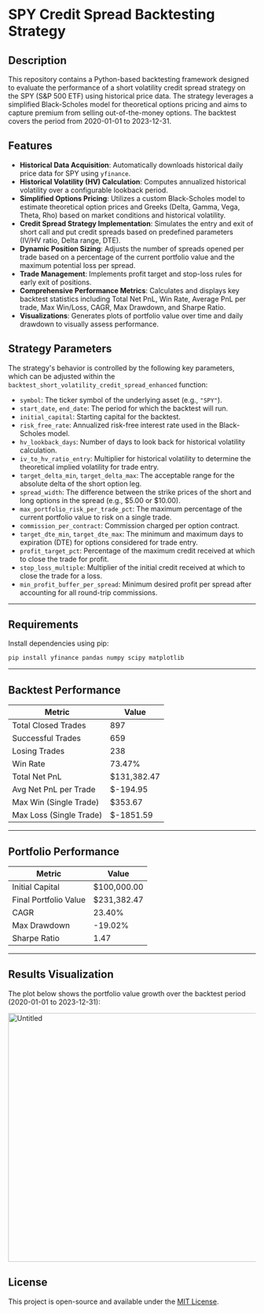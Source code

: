 # SPY Credit Spread Backtesting Strategy

## Description

This repository contains a Python-based backtesting framework designed to evaluate the performance of a short volatility credit spread strategy on the SPY (S&P 500 ETF) using historical price data. The strategy leverages a simplified Black-Scholes model for theoretical options pricing and aims to capture premium from selling out-of-the-money options. The backtest covers the period from 2020-01-01 to 2023-12-31.

## Features

- **Historical Data Acquisition**: Automatically downloads historical daily price data for SPY using `yfinance`.
- **Historical Volatility (HV) Calculation**: Computes annualized historical volatility over a configurable lookback period.
- **Simplified Options Pricing**: Utilizes a custom Black-Scholes model to estimate theoretical option prices and Greeks (Delta, Gamma, Vega, Theta, Rho) based on market conditions and historical volatility.
- **Credit Spread Strategy Implementation**: Simulates the entry and exit of short call and put credit spreads based on predefined parameters (IV/HV ratio, Delta range, DTE).
- **Dynamic Position Sizing**: Adjusts the number of spreads opened per trade based on a percentage of the current portfolio value and the maximum potential loss per spread.
- **Trade Management**: Implements profit target and stop-loss rules for early exit of positions.
- **Comprehensive Performance Metrics**: Calculates and displays key backtest statistics including Total Net PnL, Win Rate, Average PnL per trade, Max Win/Loss, CAGR, Max Drawdown, and Sharpe Ratio.
- **Visualizations**: Generates plots of portfolio value over time and daily drawdown to visually assess performance.

## Strategy Parameters

The strategy's behavior is controlled by the following key parameters, which can be adjusted within the `backtest_short_volatility_credit_spread_enhanced` function:

- `symbol`: The ticker symbol of the underlying asset (e.g., `"SPY"`).
- `start_date`, `end_date`: The period for which the backtest will run.
- `initial_capital`: Starting capital for the backtest.
- `risk_free_rate`: Annualized risk-free interest rate used in the Black-Scholes model.
- `hv_lookback_days`: Number of days to look back for historical volatility calculation.
- `iv_to_hv_ratio_entry`: Multiplier for historical volatility to determine the theoretical implied volatility for trade entry.
- `target_delta_min`, `target_delta_max`: The acceptable range for the absolute delta of the short option leg.
- `spread_width`: The difference between the strike prices of the short and long options in the spread (e.g., $5.00 or $10.00).
- `max_portfolio_risk_per_trade_pct`: The maximum percentage of the current portfolio value to risk on a single trade.
- `commission_per_contract`: Commission charged per option contract.
- `target_dte_min`, `target_dte_max`: The minimum and maximum days to expiration (DTE) for options considered for trade entry.
- `profit_target_pct`: Percentage of the maximum credit received at which to close the trade for profit.
- `stop_loss_multiple`: Multiplier of the initial credit received at which to close the trade for a loss.
- `min_profit_buffer_per_spread`: Minimum desired profit per spread after accounting for all round-trip commissions.

---

## Requirements

Install dependencies using pip:
```bash
pip install yfinance pandas numpy scipy matplotlib
```
---

## Backtest Performance

| Metric                   | Value        |
|--------------------------|--------------|
| Total Closed Trades      | 897          |
| Successful Trades        | 659          |
| Losing Trades            | 238          |
| Win Rate                 | 73.47%       |
| Total Net PnL            | $131,382.47  |
| Avg Net PnL per Trade    | $-194.95     |
| Max Win (Single Trade)   | $353.67      |
| Max Loss (Single Trade)  | $-1851.59    |

---

## Portfolio Performance

| Metric                   | Value         |
|--------------------------|---------------|
| Initial Capital          | $100,000.00   |
| Final Portfolio Value    | $231,382.47   |
| CAGR                     | 23.40%        |
| Max Drawdown             | -19.02%       |
| Sharpe Ratio             | 1.47          |

---
## Results Visualization

The plot below shows the portfolio value growth over the backtest period (2020-01-01 to 2023-12-31):

<img width="1012" height="505" alt="Untitled" src="https://github.com/user-attachments/assets/009f86e1-1f4c-447f-afa5-e967a8c881a1" />


## License

This project is open-source and available under the [MIT License](LICENSE).
